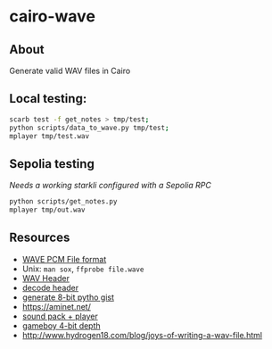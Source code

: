 # cairo-wave

## About
Generate valid WAV files in Cairo

## Local testing: 
```bash
scarb test -f get_notes > tmp/test; 
python scripts/data_to_wave.py tmp/test; 
mplayer tmp/test.wav
```

## Sepolia testing 
_Needs a working starkli configured with a Sepolia RPC_
```bash
python scripts/get_notes.py
mplayer tmp/out.wav
```


## Resources
- [WAVE PCM File format](http://soundfile.sapp.org/doc/WaveFormat/)
- Unix: `man sox`, `ffprobe file.wave`
- [WAV Header](https://onestepcode.com/read-wav-header/)
- [decode header](https://code.whatever.social/questions/29992898/decoding-a-wav-file-header)
- [generate 8-bit pytho gist](https://gist.github.com/jweinst1/1cd52d7f037197e7efb146d2eb42cae5)
- https://aminet.net/
- [sound pack + player](https://op1.fun/users/beatboyninja/packs/arcade-sounds-pack-41028)
- [gameboy 4-bit depth](https://gbdev.gg8.se/forums/viewtopic.php?id=941)
- http://www.hydrogen18.com/blog/joys-of-writing-a-wav-file.html
